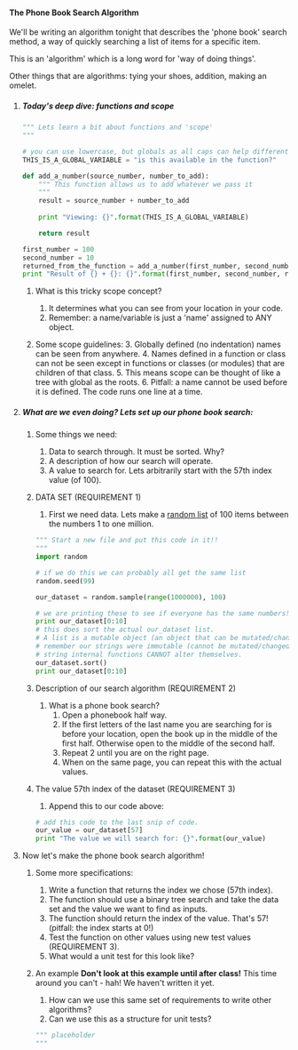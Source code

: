 

#### The Phone Book Search Algorithm

We'll be writing an algorithm tonight that describes the 'phone book' search method, a way of quickly searching a list of items for a specific item.

This is an 'algorithm' which is a long word for 'way of doing things'.

Other things that are algorithms: tying your shoes, addition, making an omelet.



1. ##### Today's deep dive: functions and scope

    ```python
    """ Lets learn a bit about functions and 'scope'
    """
    
    # you can use lowercase, but globals as all caps can help differentiate.
    THIS_IS_A_GLOBAL_VARIABLE = "is this available in the function?"

    def add_a_number(source_number, number_to_add):
        """ This function allows us to add whatever we pass it
        """
        result = source_number + number_to_add
        
        print "Viewing: {}".format(THIS_IS_A_GLOBAL_VARIABLE)

        return result

    first_number = 100
    second_number = 10
    returned_from_the_function = add_a_number(first_number, second_number)
    print "Result of {} + {}: {}".format(first_number, second_number, returned_from_the_function)
    ```

    1. What is this tricky scope concept?
        1. It determines what you can see from your location in your code. 
        2. Remember: a name/variable is just a 'name' assigned to ANY object.

    2. Some scope guidelines:
        3. Globally defined (no indentation) names can be seen from anywhere.
        4. Names defined in a function or class can not be seen except in functions or classes (or modules) that are children of that class.
        5. This means scope can be thought of like a tree with global as the roots.
        6. Pitfall: a name cannot be used before it is defined. The code runs one line at a time.



2. ##### What are we even doing? Lets set up our phone book search:
    
    1. Some things we need:
        1. Data to search through. It must be sorted. Why?
        2. A description of how our search will operate.
        3. A value to search for. Lets arbitrarily start with the 57th index value (of 100).

    2. DATA SET (REQUIREMENT 1)
        1. First we need data. Lets make a [random list](https://docs.python.org/2/library/random.html#random.sample) of 100 items between the numbers 1 to one million.
        ```python
        """ Start a new file and put this code in it!!
        """
        import random

        # if we do this we can probably all get the same list        
        random.seed(99)

        our_dataset = random.sample(range(1000000), 100)
        
        # we are printing these to see if everyone has the same numbers! check it.
        print our_dataset[0:10]
        # this does sort the actual our_dataset list. 
        # A list is a mutable object (an object that can be mutated/changed).
        # remember our strings were immutable (cannot be mutated/changed) objects.
        # string internal functions CANNOT alter themselves.
        our_dataset.sort()
        print our_dataset[0:10]
        ```

    3. Description of our search algorithm (REQUIREMENT 2)
        1. What is a phone book search?
            1. Open a phonebook half way.
            2. If the first letters of the last name you are searching for is before your location, open the book up in the middle of the first half. Otherwise open to the middle of the second half.
            3. Repeat 2 until you are on the right page.
            4. When on the same page, you can repeat this with the actual values.

    4. The value 57th index of the dataset (REQUIREMENT 3)
        1. Append this to our code above:
        ```python
        # add this code to the last snip of code.
        our_value = our_dataset[57]
        print "The value we will search for: {}".format(our_value)
        ```

3. Now let's make the phone book search algorithm!
    1. Some more specifications:
        1. Write a function that returns the index we chose (57th index).
        2. The function should use a binary tree search and take the data set and the value we want to find as inputs.
        3. The function should return the index of the value. That's 57! (pitfall: the index starts at 0!)
        4. Test the function on other values using new test values (REQUIREMENT 3).
        5. What would a unit test for this look like?

    2. An example **Don't look at this example until after class!** This time around you can't - hah! We haven't written it yet.
        1. How can we use this same set of requirements to write other algorithms?
        2. Can we use this as a structure for unit tests?
        ```python
        """ placeholder
        """
        ```
